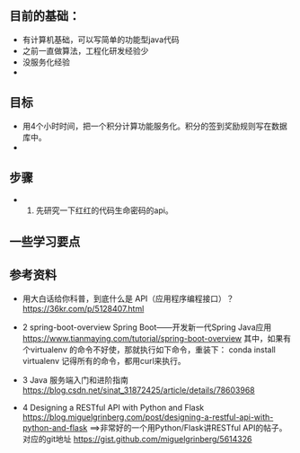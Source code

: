 ## 目前的基础：
* 有计算机基础，可以写简单的功能型java代码
* 之前一直做算法，工程化研发经验少
* 没服务化经验
* 

## 目标
* 用4个小时时间，把一个积分计算功能服务化。积分的签到奖励规则写在数据库中。
* 

##  步骤

* 1. 先研究一下红红的代码生命密码的api。

## 一些学习要点


## 参考资料

* 用大白话给你科普，到底什么是 API（应用程序编程接口）？
https://36kr.com/p/5128407.html

* 2 spring-boot-overview
Spring Boot——开发新一代Spring Java应用
https://www.tianmaying.com/tutorial/spring-boot-overview
其中，如果有个virtualenv 的命令不好使，那就执行如下命令，重装下：
conda install virtualenv
记得所有的命令，都用curl来执行。


* 3 Java 服务端入门和进阶指南
https://blog.csdn.net/sinat_31872425/article/details/78603968

* 4 Designing a RESTful API with Python and Flask 
https://blog.miguelgrinberg.com/post/designing-a-restful-api-with-python-and-flask 
==>非常好的一个用Python/Flask讲RESTful API的帖子。
对应的git地址
https://gist.github.com/miguelgrinberg/5614326
